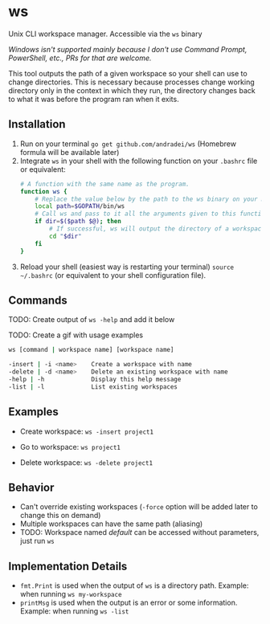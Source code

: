 # ws

Unix CLI workspace manager. Accessible via the `ws` binary

_Windows isn't supported mainly because I don't use _Command Prompt_, _PowerShell_, etc., PRs for
that are welcome._

This tool outputs the path of a given workspace so your shell can use to change directories. This is
necessary because processes change working directory only in the context in which they run, the
directory changes back to what it was before the program ran when it exits.

## Installation

1. Run on your terminal `go get github.com/andradei/ws` (Homebrew formula will be available later)
1. Integrate `ws` in your shell with the following function on your `.bashrc` file or equivalent:
    ```bash
    # A function with the same name as the program.
    function ws {
        # Replace the value below by the path to the ws binary on your machine.
        local path=$GOPATH/bin/ws
        # Call ws and pass to it all the arguments given to this function by using $@.
        if dir=$($path $@); then
            # If successful, ws will output the directory of a workspace. So cd into that.
            cd "$dir"
        fi
    }
    ```
1. Reload your shell (easiest way is restarting your terminal) `source ~/.bashrc` (or equivalent to your shell configuration file).

## Commands

TODO: Create output of `ws -help` and add it below

TODO: Create a gif with usage examples

```bash
ws [command | workspace name] [workspace name]

-insert | -i <name>    Create a workspace with name
-delete | -d <name>    Delete an existing workspace with name
-help | -h             Display this help message
-list | -l             List existing workspaces
```

## Examples

- Create workspace: `ws -insert project1`

- Go to workspace: `ws project1`

- Delete workspace: `ws -delete project1`

## Behavior

- Can't override existing workspaces (`-force` option will be added later to change this on demand)
- Multiple workspaces can have the same path (aliasing)
- TODO: Workspace named _default_ can be accessed without parameters, just run `ws`

## Implementation Details

- `fmt.Print` is used when the output of `ws` is a directory path. Example: when running `ws my-workspace`
- `printMsg` is used when the output is an error or some information. Example: when running `ws -list`